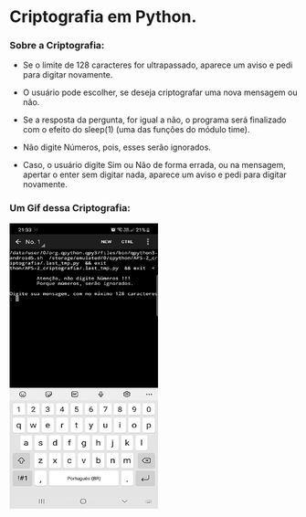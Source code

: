 # Criptografia em Python.

### Sobre a Criptografia:

* Se o limite de 128 caracteres for ultrapassado, aparece um aviso e pedi para digitar novamente.

* O usuário pode escolher, se deseja criptografar uma nova mensagem ou não.

* Se a resposta da pergunta, for igual a não, o programa será finalizado com o efeito do sleep(1) (uma das funções do módulo time).

* Não digite Números, pois, esses serão ignorados.

* Caso, o usuário digite Sim ou Não de forma errada, ou na mensagem, apertar o enter sem digitar nada, aparece um aviso e pedi para digitar novamente.

### Um Gif dessa Criptografia:

<img src="APS-2_criptografia/criptografia.gif" width="260px" height="500px" />
